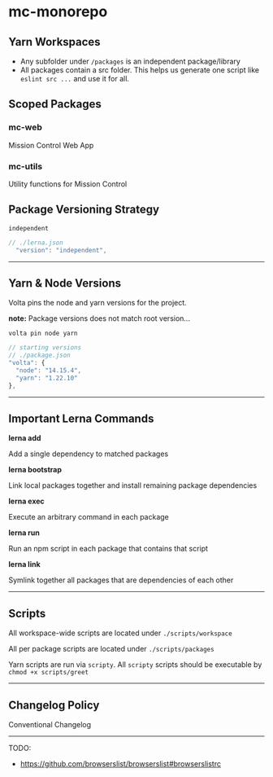 # mc-monorepo

## Yarn Workspaces

- Any subfolder under `/packages` is an independent package/library
- All packages contain a src folder. This helps us generate one script like `eslint src ...` and use it for all.

## Scoped Packages

### mc-web

Mission Control Web App

### mc-utils

Utility functions for Mission Control

## Package Versioning Strategy

`independent`

```js
// ./lerna.json
  "version": "independent",
```

---

## Yarn & Node Versions

Volta pins the node and yarn versions for the project.

**note:** Package versions does not match root version...

`volta pin node yarn`

```js
// starting versions
// ./package.json
"volta": {
  "node": "14.15.4",
  "yarn": "1.22.10"
},
```

---

## Important Lerna Commands

**lerna add**

Add a single dependency to matched packages

**lerna bootstrap**

Link local packages together and install remaining package dependencies

**lerna exec**

Execute an arbitrary command in each package

**lerna run**

Run an npm script in each package that contains that script

**lerna link**

Symlink together all packages that are dependencies of each other

---

## Scripts

All workspace-wide scripts are located under `./scripts/workspace`

All per package scripts are located under `./scripts/packages`

Yarn scripts are run via `scripty`. All `scripty` scripts should be executable by `chmod +x scripts/greet`

---

## Changelog Policy

Conventional Changelog

---

TODO:

- https://github.com/browserslist/browserslist#browserslistrc

